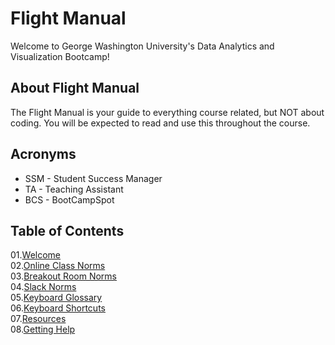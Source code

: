# Flight Manual

Welcome to George Washington University's Data Analytics and Visualization Bootcamp!

## About Flight Manual

The Flight Manual is your guide to everything course related, but NOT about coding. You will be expected to read and use this throughout the course. 

## Acronyms

* SSM - Student Success Manager
* TA - Teaching Assistant
* BCS - BootCampSpot

## Table of Contents

01.[Welcome](01-Welcome.md)<br>
02.[Online Class Norms](02-Online-Class-Norms.md)<br>
03.[Breakout Room Norms](03-Breakout-Room-Norms.md)<br>
04.[Slack Norms](04-Slack-Norms.md)<br>
05.[Keyboard Glossary](05-Keyboard-Glossary.md)<br>
06.[Keyboard Shortcuts](06-Keyboard-Shortcuts.md)<br>
07.[Resources](07-Resources.md)<br>
08.[Getting Help](08-Getting-Help.md)<br>

